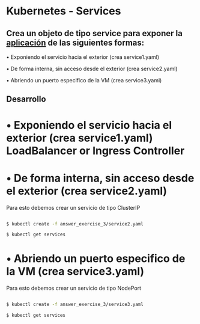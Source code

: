 # Kubernetes - Services
## Crea un objeto de tipo service para exponer la [aplicación](https://github.com/marbellacovino/kube-exercises/tree/main/hw-02/answer_exercise_2) de las siguientes formas:

• Exponiendo el servicio hacia el exterior (crea service1.yaml)

• De forma interna, sin acceso desde el exterior (crea service2.yaml)

• Abriendo un puerto especifico de la VM (crea service3.yaml)

## Desarrollo

# • Exponiendo el servicio hacia el exterior (crea service1.yaml) LoadBalancer or Ingress Controller

# • De forma interna, sin acceso desde el exterior (crea service2.yaml) 

Para esto debemos crear un servicio de tipo ClusterIP


```sh

$ kubectl create -f answer_exercise_3/service2.yaml  

$ kubectl get services

```

# • Abriendo un puerto especifico de la VM (crea service3.yaml)

Para esto debemos crear un servicio de tipo NodePort

```sh

$ kubectl create -f answer_exercise_3/service3.yaml  

$ kubectl get services

```
